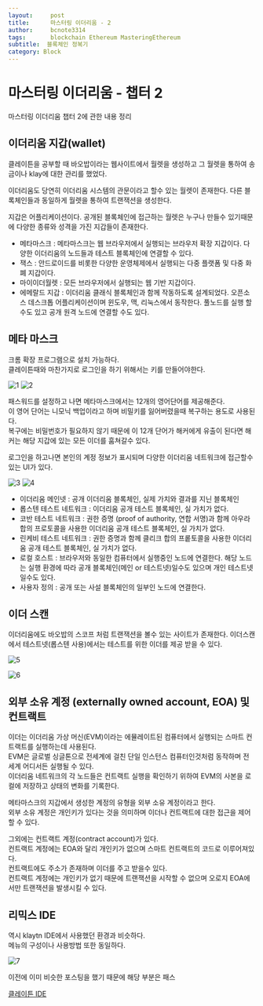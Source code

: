 ```yaml
---
layout:     post
title:      마스터링 이더리움 - 2
author:     bcnote3314
tags: 		blockchain Ethereum MasteringEthereum
subtitle:  블록체인 정복기	
category: Block
---
```


# 마스터링 이더리움 - 챕터 2

마스터링 이더리움 챕터 2에 관한 내용 정리

## 이더리움 지갑(wallet)

클레이튼을 공부할 때 바오밥이라는 웹사이트에서 월렛을 생성하고 그 월렛을 통하여 송금이나 klay에 대한 관리를 했었다.

이더리움도 당연히 이더리움 시스템의 관문이라고 할수 있는 월렛이 존재한다.
다른 블록체인들과 동일하게 월렛을 통하여 트랜잭션을 생성한다. 

지갑은 어플리케이션이다. 공개된 블록체인에 접근하는 월렛은 누구나 만들수 있기때문에 다양한 종류와 성격을 가진 지갑들이 존재한다.

- 메타마스크 : 메타마스크는 웹 브라우저에서 실행되는 브라우저 확장 지갑이다. 다양한 이더리움의 노드들과 테스트 블록체인에 연결할 수 있다.
- 잭스 : 안드로이드를 비롯한 다양한 운영체제에서 실행되는 다중 플랫폼 및 다중 화폐 지갑이다. 
- 마이이더월렛 : 모든 브라우저에서 실행되는 웹 기반 지갑이다.
- 에메랄드 지갑 : 이더리움 클래식 블록체인과 함께 작동하도록 설계되었다. 오픈소스 데스크톱 어플리케이션이며 윈도우, 맥, 리눅스에서 동작한다. 풀노드를 실행 할 수도 있고 공개 원격 노드에 연결할 수도 있다.

## 메타 마스크

크롬 확장 프로그램으로 설치 가능하다.  
클레이튼때와 마찬가지로 로그인을 하기 위해서는 키를 만들어야한다.


![1](http://drive.google.com/uc?export=view&id=1Sl2Bel76ERYzuI0pdPC5o7FMqWy9wd83)
![2](http://drive.google.com/uc?export=view&id=1u5r2uaI9hXTuysx9xZ9RwSLf45ilUsgE)

패스워드를 설정하고 나면 메타마스크에서는 12개의 영어단어를 제공해준다.  
이 영어 단어는 니모닉 백업이라고 하며 비밀키를 잃어버렸을때 복구하는 용도로 사용된다.  
복구에는 비밀번호가 필요하지 않기 때문에 이 12개 단어가 해커에게 유출이 된다면 해커는 해당 지갑에 있는 모든 이더를 훔쳐갈수 있다.

로그인을 하고나면 본인의 계정 정보가 표시되며 다양한 이더리움 네트워크에 접근할수 있는 UI가 있다.

![3](http://drive.google.com/uc?export=view&id=1f-skl5aFV0FTa1NIAYG8Z9Ap5C8qU2a2)
![4](http://drive.google.com/uc?export=view&id=1KMUKGbVWdOV8PGkUHH30Jyz6Cz6O1dFY)

- 이더리움 메인넷 : 공개 이더리움 블록체인, 실제 가치와 결과를 지닌 블록체인
- 롭스텐 테스트 네트워크 : 이더리움 공개 테스트 블록체인, 실 가치가 없다.
- 코반 테스트 네트워크 : 권한 증명 (proof of authority, 연합 서명)과 함께 아우라 합의 프로토콜을 사용한 이더리움 공개 테스트 블록체인, 실 가치가 없다.
- 린케비 테스트 네트워크 : 권한 증명과 함께 클리크 합의 프롵토콜을 사용한 이더리움 공개 테스트 블록체인, 실 가치가 없다.
- 로컬 호스트 : 브라우저와 동일한 컴퓨터에서 실행중인 노드에 연결한다. 해당 노드는 실행 환경에 따라 공개 블록체인(메인 or 테스트넷)일수도 있으며 개인 테스트넷일수도 있다.
- 사용자 정의 : 공개 또는 사설 블록체인의 일부인 노드에 연결한다.

## 이더 스캔

이더리움에도 바오밥의 스코프 처럼 트랜잭션을 볼수 있는 사이트가 존재한다. 이더스캔에서 
테스트넷(롭스텐 사용)에서는 테스트를 위한 이더를 제공 받을 수 있다.

![5](http://drive.google.com/uc?export=view&id=1mDL8Dx01CHt2_Z7qlGe21TONFx_OVQ1j)

![6](http://drive.google.com/uc?export=view&id=1BVUOXdL2cRAnFmma9c7zu1BGOXbxEJ75)

## 외부 소유 계정 (externally owned account, EOA) 및 컨트랙트

이더는 이더리움 가상 머신(EVM)이라는 에뮬레이트된 컴퓨터에서 실행되는 스마트 컨트랙트를  실행하는데 사용된다.  
EVM은 글로벌 싱글톤으로 전세계에 걸친 단일 인스턴스 컴퓨터인것처럼 동작하며 전세계 어디서든 실행될 수 있다.  
이더리움 네트워크의 각 노드들은 컨트랙트 실행을 확인하기 위하여 EVM의 사본을 로컬에 저장하고 상태의 변화를 기록한다.

메타마스크의 지갑에서 생성한 계정의 유형을 외부 소유 계정이라고 한다.  
외부 소유 계정은 개인키가 있다는 것을 의미하며 이더나 컨트랙트에 대한 접근을 제어할 수 있다.  

그외에는 컨트랙트 계정(contract account)가 있다.  
컨트랙트 계정에는 EOA와 달리 개인키가 없으며 스마트 컨트랙트의 코드로 이루어져있다.  
컨트랙트에도 주소가 존재하며 이더를 주고 받을수 있다.  
컨트랙트 계정에는 개인키가 없기 때문에 트랜잭션을 시작할 수 없으며 오로지 EOA에서만 트랜잭션을 발생시킬 수 있다.  

## 리믹스 IDE

역시 klaytn IDE에서 사용했던 환경과 비슷하다.  
메뉴의 구성이나 사용방법 또한 동일하다.  

![7](http://drive.google.com/uc?export=view&id=1y41rt4cow8-4O62rvh2zoTfzIqIwxbhj)

이전에 이미 비슷한 포스팅을 했기 때문에 해당 부분은 패스

[클레이튼 IDE](https://bcnote3314.github.io/block/2019/07/07/Klaytn-Application-%EB%A7%8C%EB%93%A4%EA%B8%B04/)


